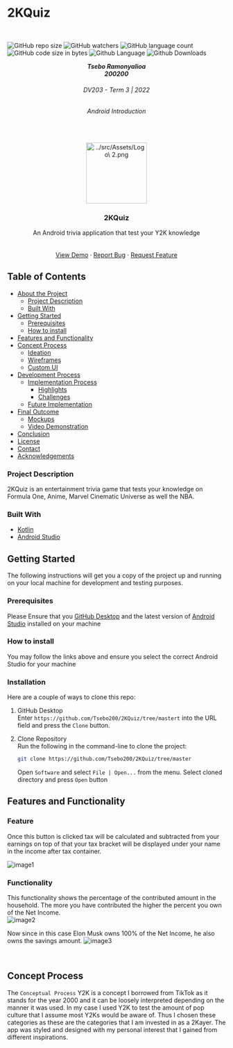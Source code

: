 # 2KQuiz
<!-- Repository Information & Links-->
<br />

![GitHub repo size](https://img.shields.io/github/repo-size/Tsebo200/2KQuiz)
![GitHub watchers](https://img.shields.io/github/watchers/Tsebo200/2KQuiz)
![GitHub language count](https://img.shields.io/github/languages/count/Tsebo200/2KQuiz)
![GitHub code size in bytes](https://img.shields.io/github/languages/code-size/Tsebo200/2KQuiz)
![Github Language](https://img.shields.io/github/languages/top/Tsebo200/2KQuiz)
![Github Downloads](https://img.shields.io/github/downloads/Tsebo200/2KQuiz/total)
<!-- ![Github node Version](https://img.shields.io/node/v/2KQuiz) -->


<!-- HEADER SECTION -->
<h5 align="center" style="padding:0;margin:0;">Tsebo Ramonyalioa</h5>
<h5 align="center" style="padding:0;margin:0;">200200</h5>
<h6 align="center">DV203 - Term 3 | 2022</h6>
<h6 align="center">Android Introduction</h6>
</br>
<p align="center">

  <a href="https://github.com/Tsebo200/2KQuiz">
    <img src="src/assets/Logo.svg" align="center" alt="../src/Assets/Logo\ 2.png" width="140" height="140">
  </a>
  
  <h3 align="center">2KQuiz</h3>

  <p align="center">
    An Android trivia application that test your Y2K knowledge<br>
    
   <br />
   <br />
   <a href="https://drive.google.com">View Demo</a>
    ·
    <a href="https://github.com/Tsebo200/2KQuiz/issues">Report Bug</a>
    ·
    <a href="https://github.com/Tsebo200/2KQuiz/issues">Request Feature</a>
</p>
<!-- TABLE OF CONTENTS -->

## Table of Contents

* [About the Project](#about-the-project)
  * [Project Description](#project-description)
  * [Built With](#built-with)
* [Getting Started](#getting-started)
  * [Prerequisites](#prerequisites)
  * [How to install](#how-to-install)
* [Features and Functionality](#features-and-functionality)
* [Concept Process](#concept-process)
   * [Ideation](#ideation)
   * [Wireframes](#wireframes)
   * [Custom UI](#user-flow)
* [Development Process](#development-process)
   * [Implementation Process](#implementation-process)
        * [Highlights](#highlights)
        * [Challenges](#challenges)
   * [Future Implementation](#peer-reviews)
* [Final Outcome](#final-outcome)
    * [Mockups](#mockups)
    * [Video Demonstration](#video-demonstration)
* [Conclusion](#conclusion)
* [License](#license)
* [Contact](#contact)
* [Acknowledgements](#acknowledgements)

<!--PROJECT DESCRIPTION-->


### Project Description

2KQuiz is an entertainment trivia game that tests your knowledge on Formula One, Anime, Marvel Cinematic Universe as well the NBA.

### Built With

* [Kotlin](https://kotlinlang.org/)
* [Android Studio](https://developer.android.com/)


<!-- GETTING STARTED -->
<!-- Make sure to add appropriate information about what prerequisite technologies the user would need and also the steps to install your project on their own machines -->
## Getting Started

The following instructions will get you a copy of the project up and running on your local machine for development and testing purposes.

### Prerequisites

Please Ensure that you [GitHub Desktop](https://desktop.github.com/) and the latest version of [Android Studio](https://developer.android.com/studio) installed on your machine

### How to install
You may follow the links above and ensure you select the correct Android Studio for your machine
### Installation
Here are a couple of ways to clone this repo:

1. GitHub Desktop </br>
Enter `https://github.com/Tsebo200/2KQuiz/tree/mastert` into the URL field and press the `Clone` button.

2. Clone Repository </br>
Run the following in the command-line to clone the project:
   ```sh
   git clone https://github.com/Tsebo200/2KQuiz/tree/master
   ```
    Open `Software` and select `File | Open...` from the menu. Select cloned directory and press `Open` button

<!-- FEATURES AND FUNCTIONALITY-->
<!-- You can add the links to all of your imagery at the bottom of the file as references -->
## Features and Functionality

<!-- note how you can use your gitHub link. Just make a path to your assets folder -->
### Feature 
Once this button is clicked tax will be calculated and subtracted from your earnings on top of that your tax bracket will be displayed under your name in the income after tax container.<br>

![image1](https://github.com/Tsebo200/2KQuiz/blob/main/src/assets/ButtonImg.png)


### Functionality 
This functionality shows the percentage of the contributed amount in the household. The more you have contributed the higher the percent you own of the Net Income. <br>
![image2](https://github.com/Tsebo200/2KQuiz/blob/main/src/assets/TotalNetIncome.png)


Now since in this case Elon Musk owns 100% of the Net Income, he also owns the savings amount.
![image3](https://github.com/Tsebo200/2KQuiz/blob/main/src/assets/AmountLeftOver.png)

<br>

<!-- CONCEPT PROCESS -->
<!-- Briefly explain your concept ideation process -->
<!-- here you will add things like wireframing, data structure planning, anything that shows your process. You need to include images-->
## Concept Process

The `Conceptual Process` Y2K is a concept I borrowed from TikTok as it stands for the year 2000 and it can be loosely interpreted depending on the manner it was used. In my case I used Y2K to test the amount of pop culture that I assume most Y2Ks would be aware of. Thus I chosen these categories as these are the categories that I am invested in as a 2Kayer. The app was styled and designed with my personal interest that I gained from different inspirations.
<br>
